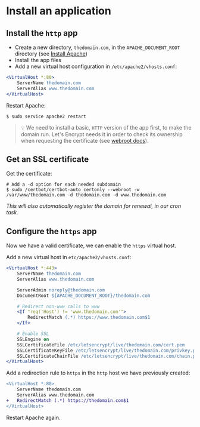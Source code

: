 # Install an application

## Install the `http` app

* Create a new directory, `thedomain.com`, in the `APACHE_DOCUMENT_ROOT` directory (see [Install Apache](apache.md))
* Install the app files
* Add a new virtual host configuration in `/etc/apache2/vhosts.conf`:

```apache
<VirtualHost *:80>
    ServerName thedomain.com
    ServerAlias www.thedomain.com
</VirtualHost>
```

Restart Apache:

```shell
$ sudo service apache2 restart
```

> :bulb: We need to install a basic, `HTTP` version of the app first, to make the domain run. Let's Encrypt needs it in order to check its ownership when requesting the certificate (see [webroot docs](http://letsencrypt.readthedocs.io/en/latest/using.html#webroot)).

## Get an SSL certificate

Get the certificate:

```shell
# Add a -d option for each needed subdomain
$ sudo /certbot/certbot-auto certonly --webroot -w /var/www/thedomain.com -d thedomain.com -d www.thedomain.com
```

_This will also automatically register the domain for renewal, in our cron task._

## Configure the `https` app

Now we have a valid certificate, we can enable the `https` virtual host.

Add a new virtual host in `etc/apache2/vhosts.conf`:

```apache
<VirtualHost *:443>
    ServerName thedomain.com
    ServerAlias www.thedomain.com

    ServerAdmin noreply@thedomain.com
    DocumentRoot ${APACHE_DOCUMENT_ROOT}/thedomain.com

    # Redirect non-www calls to www
    <If "req('Host') != 'www.thedomain.com'">
        RedirectMatch (.*) https://www.thedomain.com$1
    </If>

    # Enable SSL
    SSLEngine on
    SSLCertificateFile /etc/letsencrypt/live/thedomain.com/cert.pem
    SSLCertificateKeyFile /etc/letsencrypt/live/thedomain.com/privkey.pem
    SSLCertificateChainFile /etc/letsencrypt/live/thedomain.com/chain.pem
</VirtualHost>
```

Add a redirection rule to `https` in the `http` host we have previously created:

```diff
<VirtualHost *:80>
    ServerName thedomain.com
    ServerAlias www.thedomain.com
+   RedirectMatch (.*) https://thedomain.com$1
</VirtualHost>
```

Restart Apache again.
